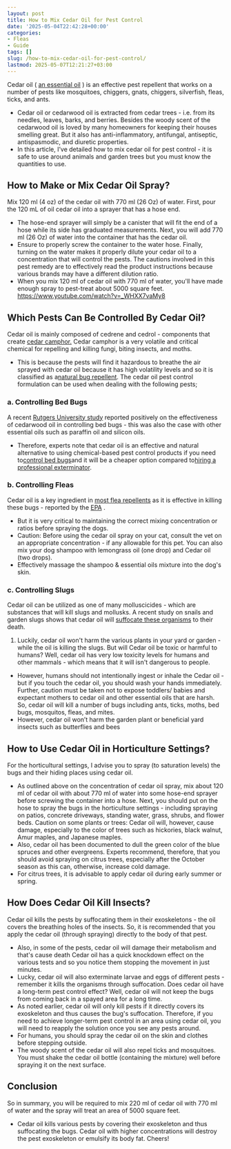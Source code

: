 ```yaml
---
layout: post
title: How to Mix Cedar Oil for Pest Control
date: '2025-05-04T22:42:28+00:00'
categories:
- Fleas
- Guide
tags: []
slug: /how-to-mix-cedar-oil-for-pest-control/
lastmod: 2025-05-07T12:21:27+03:00
---
```


Cedar oil (
[an essential oil](https://pestpolicy.com/essential-oils-for-bed-bugs/)
) is an effective pest repellent that works on a number of pests like mosquitoes, chiggers, gnats, chiggers, silverfish, fleas, ticks, and ants.
- Cedar oil or cedarwood oil is extracted from cedar trees - i.e. from its needles, leaves, barks, and berries.
Besides the woody scent of the cedarwood oil is loved by many homeowners for keeping their houses smelling great. But it also has anti-inflammatory, antifungal, antiseptic, antispasmodic, and diuretic properties.
- In this article, I’ve detailed how to mix cedar oil for pest control - it is safe to use around animals and garden trees but you must know the quantities to use.
## How to Make or Mix Cedar Oil Spray?
Mix 120 ml (4 oz) of the cedar oil with 770 ml (26 Oz) of water.
First, pour the 120 mL of oil cedar oil into a sprayer that has a hose end.
- The hose-end sprayer will simply be a canister that will fit the end of a hose while its side has graduated measurements.
Next, you will add 770 ml (26 Oz) of water into the container that has the cedar oil.
- Ensure to properly screw the container to the water hose.
Finally, turning on the water makes it properly dilute your cedar oil to a concentration that will control the pests.
The cautions involved in this pest remedy are to effectively read the product instructions because various brands may have a different dilution ratio.
- When you mix 120 ml of cedar oil with 770 ml of water, you'll have made enough spray to pest-treat about 5000 square feet.
https://www.youtube.com/watch?v=_WHXX7vaMy8
## Which Pests Can Be Controlled By Cedar Oil?
Cedar oil is mainly composed of cedrene and cedrol - components that create
[cedar camphor.](https://ecommons.cornell.edu/bitstream/handle/1813/56116/cedarwood-oil-MRP-NYSIPM.pdf?sequence=1)
Cedar camphor is a very volatile and critical chemical for repelling and killing fungi, biting insects, and moths.
- This is because the pests will find it hazardous to breathe the air sprayed with cedar oil because it has high volatility levels and so it is classified as a[natural bug repellent](http://blogs.ifas.ufl.edu/wakullaco/2017/06/01/native-red-cedar-is-a-natural-insect-repellant/).
The cedar oil pest control formulation can be used when dealing with the following pests;
### a. Controlling Bed Bugs
A recent
[Rutgers University study](https://www.rutgers.edu/news)
reported positively on the effectiveness of cedarwood oil in controlling bed bugs - this was also the case with other essential oils such as paraffin oil and silicon oils.
- Therefore, experts note that cedar oil is an effective and natural alternative to using chemical-based pest control products if you need to[control bed bugs](https://new-url.com/bed-bugs-vs-other-pests)and it will be a cheaper option compared to[hiring a professional exterminator](https://new-url.com/how-much-do-bed-bug-exterminators-cost/).
### b. Controlling Fleas
Cedar oil is a key ingredient in
[most flea repellents](https://pestpolicy.com/how-to-kill-fleas-on-dogs-naturally-safe-and-fast/)
as it is effective in killing these bugs - reported by the
[EPA](http://juniper.oregonstate.edu/bibliography/documents/phpSK42c4_epa.pdf)
.
- But it is very critical to maintaining the correct mixing concentration or ratios before spraying the dogs.
- Caution: Before using the cedar oil spray on your cat, consult the vet on an appropriate concentration - if any allowable for this pet.
You can also mix your dog shampoo with lemongrass oil (one drop) and Cedar oil (two drops).
- Effectively massage the shampoo & essential oils mixture into the dog's skin.
### c. Controlling Slugs
Cedar oil can be utilized as one of many molluscicides - which are substances that will kill slugs and mollusks.
A recent study on snails and garden slugs shows that cedar oil will
[suffocate these organisms](https://ucanr.edu/blogs/blogcore/postdetail.cfm?postnum=10540)
to their death.
1. Luckily, cedar oil won't harm the various plants in your yard or garden - while the oil is killing the slugs.
But will Cedar oil be toxic or harmful to humans? Well, cedar oil has very low toxicity levels for humans and other mammals - which means that it will isn't dangerous to people.
- However, humans should not intentionally ingest or inhale the Cedar oil - but if you touch the cedar oil, you should wash your hands immediately.
Further, caution must be taken not to expose toddlers/ babies and expectant mothers to cedar oil and other essential oils that are harsh.
So, cedar oil will kill a number of bugs including ants, ticks, moths, bed bugs, mosquitos, fleas, and mites.
- However, cedar oil won’t harm the garden plant or beneficial yard insects such as butterflies and bees
## How to Use Cedar Oil in Horticulture Settings?
For the horticultural settings, I advise you to spray (to saturation levels) the bugs and their hiding places using cedar oil.
- As outlined above on the concentration of cedar oil spray, mix about 120 ml of cedar oil with about 770 ml of water into some hose-end sprayer before screwing the container into a hose.
Next, you should put on the hose to spray the bugs in the horticulture settings - including spraying on patios, concrete driveways, standing water, grass, shrubs, and flower beds.
Caution on some plants or trees:
Cedar oil will, however, cause damage, especially to the color of trees such as hickories, black walnut, Amur maples, and Japanese maples.
- Also, cedar oil has been documented to dull the green color of the blue spruces and other evergreens.
Experts recommend, therefore, that you should avoid spraying on citrus trees, especially after the October season as this can, otherwise, increase cold damage.
- For citrus trees, it is advisable to apply cedar oil during early summer or spring.
## How Does Cedar Oil Kill Insects?
Cedar oil kills the pests by suffocating them in their exoskeletons - the oil covers the breathing holes of the insects.
So, it is recommended that you apply the cedar oil (through spraying) directly to the body of that pest.
- Also, in some of the pests, cedar oil will damage their metabolism and that's cause death
Cedar oil has a quick knockdown effect on the various tests and so you notice them stopping the movement in just minutes.
- Lucky, cedar oil will also exterminate larvae and eggs of different pests - remember it kills the organisms through suffocation.
Does cedar oil have a long-term pest control effect? Well, cedar oil will not keep the bugs from coming back in a spayed area for a long time.
- As noted earlier, cedar oil will only kill pests if it directly covers its exoskeleton and thus causes the bug's suffocation.
Therefore, if you need to achieve longer-term pest control in an area using cedar oil, you will need to reapply the solution once you see any pests around.
- For humans, you should spray the cedar oil on the skin and clothes before stepping outside.
- The woody scent of the cedar oil will also repel ticks and mosquitoes.
You must shake the cedar oil bottle (containing the mixture) well before spraying it on the next surface.
## Conclusion
So in summary, you will be required to mix 220 ml of cedar oil with 770 ml of water and the spray will treat an area of 5000 square feet.
- Cedar oil kills various pests by covering their exoskeleton and thus suffocating the bugs.
Cedar oil with higher concentrations will destroy the pest exoskeleton or emulsify its body fat.
Cheers!
